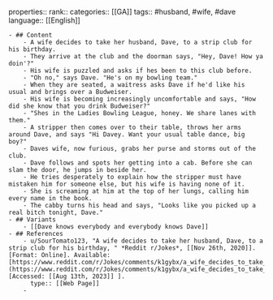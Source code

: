 properties::
rank::
categories:: [[GA]]
tags:: #husband, #wife, #dave
language:: [[English]]

	- ## Content
		- A wife decides to take her husband, Dave, to a strip club for his birthday.
		- They arrive at the club and the doorman says, "Hey, Dave! How ya doin'?"
		- His wife is puzzled and asks if hes been to this club before.
		- "Oh no," says Dave. "He's on my bowling team."
		- When they are seated, a waitress asks Dave if he'd like his usual and brings over a Budweiser.
		- His wife is becoming increasingly uncomfortable and says, "How did she know that you drink Budweiser?"
		- "Shes in the Ladies Bowling League, honey. We share lanes with them."
		- A stripper then comes over to their table, throws her arms around Dave, and says "Hi Davey. Want your usual table dance, big boy?"
		- Daves wife, now furious, grabs her purse and storms out of the club.
		- Dave follows and spots her getting into a cab. Before she can slam the door, he jumps in beside her.
		- He tries desperately to explain how the stripper must have mistaken him for someone else, but his wife is having none of it.
		- She is screaming at him at the top of her lungs, calling him every name in the book.
		- The cabby turns his head and says, "Looks like you picked up a real bitch tonight, Dave."
	- ## Variants
		- [[Dave knows everybody and everybody knows Dave]]
	- ## References
		- u/SourTomato123, "A wife decides to take her husband, Dave, to a strip club for his birthday, " *Reddit r/Jokes*, [[Nov 26th, 2020]]. [Format: Online]. Available: [https://www.reddit.com/r/Jokes/comments/k1gybx/a_wife_decides_to_take_her_husband_dave_to_a/](https://www.reddit.com/r/Jokes/comments/k1gybx/a_wife_decides_to_take_her_husband_dave_to_a/). [Accessed: [[Aug 13th, 2023]] ].
		  type:: [[Web Page]]
		-